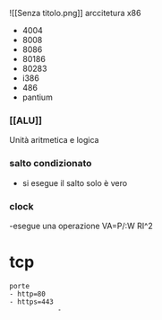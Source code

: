 ![[Senza titolo.png]]
arccitetura x86

- 4004
- 8008
- 8086
- 80186
- 80283
- i386
- 486
- pantium

### [[ALU]]

 Unità aritmetica e logica  

### salto condizionato

- si esegue il salto solo è vero

### clock

-esegue una operazione
 VA=P/:W
 RI^2

# tcp
	porte 
	- http=80
	- https=443
				- 